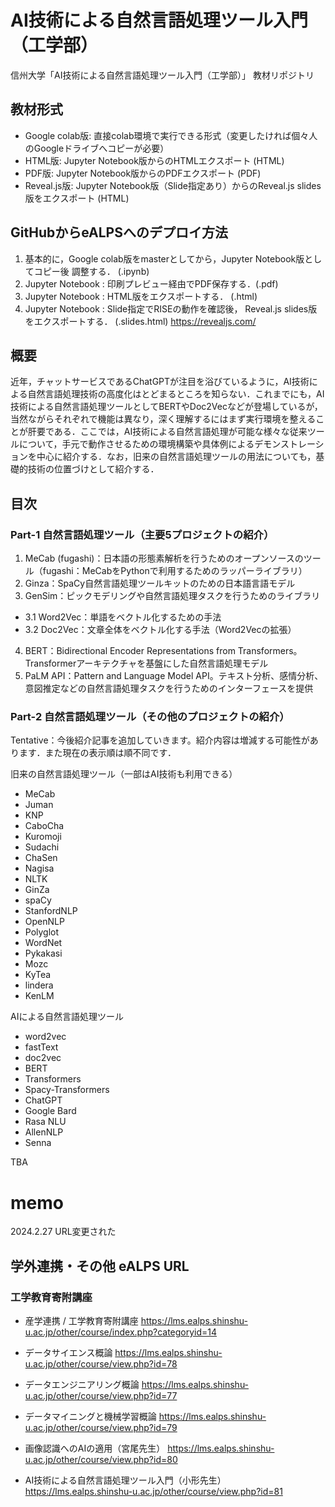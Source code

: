 # AI技術による自然言語処理ツール入門（工学部）

信州大学「AI技術による自然言語処理ツール入門（工学部）」 教材リポジトリ

## 教材形式

* Google colab版: 直接colab環境で実行できる形式（変更したければ個々人のGoogleドライブへコピーが必要）
* HTML版: Jupyter Notebook版からのHTMLエクスポート (HTML)
* PDF版: Jupyter Notebook版からのPDFエクスポート (PDF)
* Reveal.js版: Jupyter Notebook版（Slide指定あり）からのReveal.js slides版をエクスポート (HTML)

## GitHubからeALPSへのデプロイ方法

1. 基本的に，Google colab版をmasterとしてから，Jupyter Notebook版としてコピー後 調整する． (.ipynb)
2. Jupyter Notebook : 印刷プレビュー経由でPDF保存する．(.pdf)
3. Jupyter Notebook : HTML版をエクスポートする． (.html)
4. Jupyter Notebook : Slide指定でRISEの動作を確認後， Reveal.js slides版をエクスポートする． (.slides.html) <https://revealjs.com/>

## 概要

近年，チャットサービスであるChatGPTが注目を浴びているように，AI技術による自然言語処理技術の高度化はとどまるところを知らない．これまでにも，AI技術による自然言語処理ツールとしてBERTやDoc2Vecなどが登場しているが，当然ながらそれぞれで機能は異なり，深く理解するにはまず実行環境を整えることが肝要である．ここでは，AI技術による自然言語処理が可能な様々な従来ツールについて，手元で動作させるための環境構築や具体例によるデモンストレーションを中心に紹介する．なお，旧来の自然言語処理ツールの用法についても，基礎的技術の位置づけとして紹介する．

## 目次

### Part-1 自然言語処理ツール（主要5プロジェクトの紹介）

1. MeCab (fugashi)：日本語の形態素解析を行うためのオープンソースのツール（fugashi：MeCabをPythonで利用するためのラッパーライブラリ）
2. Ginza：SpaCy自然言語処理ツールキットのための日本語言語モデル
3. GenSim：ピックモデリングや自然言語処理タスクを行うためのライブラリ
 - 3.1 Word2Vec：単語をベクトル化するための手法
 - 3.2 Doc2Vec：文章全体をベクトル化する手法（Word2Vecの拡張）
4. BERT：Bidirectional Encoder Representations from Transformers。Transformerアーキテクチャを基盤にした自然言語処理モデル
5. PaLM API：Pattern and Language Model API。テキスト分析、感情分析、意図推定などの自然言語処理タスクを行うためのインターフェースを提供

### Part-2 自然言語処理ツール（その他のプロジェクトの紹介）

Tentative：今後紹介記事を追加していきます。紹介内容は増減する可能性があります．また現在の表示順は順不同です．

旧来の自然言語処理ツール（一部はAI技術も利用できる）
* MeCab
* Juman
* KNP
* CaboCha
* Kuromoji
* Sudachi
* ChaSen
* Nagisa
* NLTK
* GinZa
* spaCy
* StanfordNLP
* OpenNLP
* Polyglot
* WordNet
* Pykakasi
* Mozc
* KyTea
* lindera
* KenLM

AIによる自然言語処理ツール
* word2vec
* fastText
* doc2vec
* BERT
* Transformers
* Spacy-Transformers
* ChatGPT
* Google Bard
* Rasa NLU
* AllenNLP
* Senna

TBA

# memo

2024.2.27 URL変更された

## 学外連携・その他 eALPS URL

### 工学教育寄附講座

* 産学連携 / 工学教育寄附講座
<https://lms.ealps.shinshu-u.ac.jp/other/course/index.php?categoryid=14>

* データサイエンス概論
<https://lms.ealps.shinshu-u.ac.jp/other/course/view.php?id=78>
* データエンジニアリング概論
<https://lms.ealps.shinshu-u.ac.jp/other/course/view.php?id=77>
* データマイニングと機械学習概論
<https://lms.ealps.shinshu-u.ac.jp/other/course/view.php?id=79>
* 画像認識へのAIの適用（宮尾先生）
<https://lms.ealps.shinshu-u.ac.jp/other/course/view.php?id=80>
* AI技術による自然言語処理ツール入門（小形先生）
<https://lms.ealps.shinshu-u.ac.jp/other/course/view.php?id=81>

